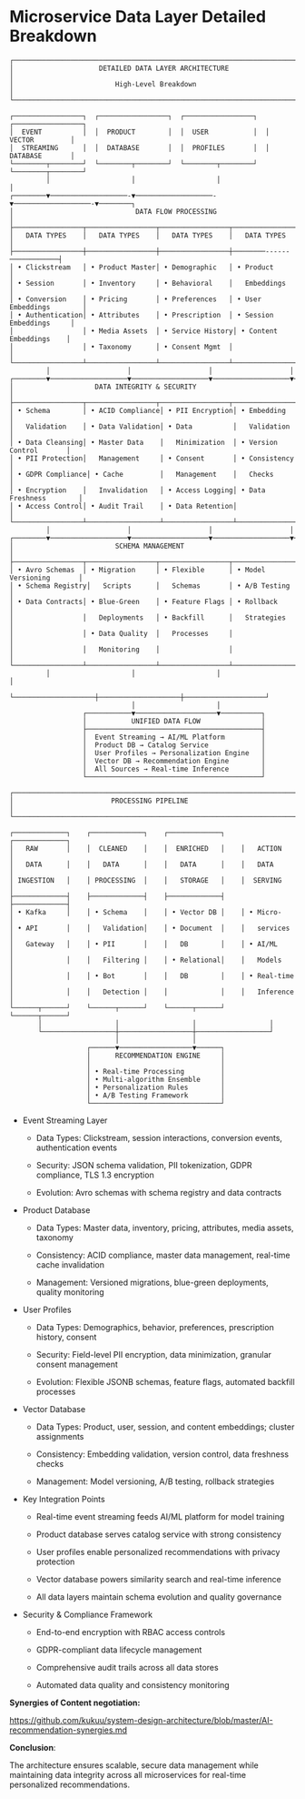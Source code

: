 # Microservice Data Layer Detailed Breakdown


```
┌─────────────────────────────────────────────────────────────────────────────┐
│                     DETAILED DATA LAYER ARCHITECTURE                        │
│                         High-Level Breakdown                                │
└─────────────────────────────────────────────────────────────────────────────┘

┌─────────────────┐  ┌─────────────────┐  ┌─────────────────┐  ┌─────────────────┐
│  EVENT          │  │  PRODUCT        │  │  USER           │  │  VECTOR         │
│  STREAMING      │  │  DATABASE       │  │  PROFILES       │  │  DATABASE       │
└────────┬────────┘  └────────┬────────┘  └────────┬────────┘  └────────┬────────┘
         │                    │                    │                    │
┌────────▼───────────────────-▼───────────────────-▼───────────────────-▼────────┐
│                              DATA FLOW PROCESSING                              │
├─────────────────┬─────────────────┬─────────────────┬──────────────────────────|
│   DATA TYPES    │   DATA TYPES    │   DATA TYPES    │   DATA TYPES             │
├─────────────────┼─────────────────┼─────────────────┼────────------────────────┤
│ • Clickstream   │ • Product Master│ • Demographic   │ • Product                │
│ • Session       │ • Inventory     │ • Behavioral    │   Embeddings             │
│ • Conversion    │ • Pricing       │ • Preferences   │ • User Embeddings        │
│ • Authentication│ • Attributes    │ • Prescription  │ • Session Embeddings     │
│                 │ • Media Assets  │ • Service History│ • Content Embeddings    │
│                 │ • Taxonomy      │ • Consent Mgmt  │                          │
└─────────────────┴─────────────────┴─────────────────┴──────────────────────────┘
         │                   │                   │                   │
┌────────▼───────────────────▼───────────────────▼───────────────────▼───────────┐
│                    DATA INTEGRITY & SECURITY                                   │
├─────────────────┬─────────────────┬─────────────────┬──────────────────────────┤
│ • Schema        │ • ACID Compliance│ • PII Encryption│ • Embedding             │
│   Validation    │ • Data Validation│ • Data          │   Validation            │
│ • Data Cleansing│ • Master Data    │   Minimization  │ • Version Control       │
│ • PII Protection│   Management     │ • Consent       │ • Consistency           │
│ • GDPR Compliance│ • Cache         │   Management    │   Checks                │
│ • Encryption    │   Invalidation   │ • Access Logging│ • Data Freshness        │
│ • Access Control│ • Audit Trail    │ • Data Retention│                         │
└─────────────────┴──────────────────┴─────────────────┴─────────────────────────┘
         │                   │                   │                   │
┌────────▼───────────────────▼───────────────────▼───────────────────▼───────────┐
│                         SCHEMA MANAGEMENT                                      │
├─────────────────┬─────────────────┬─────────────────┬──────────────────────────┤
│ • Avro Schemas  │ • Migration     │ • Flexible      │ • Model Versioning       │
│ • Schema Registry│   Scripts      │   Schemas       │ • A/B Testing            │
│ • Data Contracts│ • Blue-Green    │ • Feature Flags │ • Rollback               │
│                 │   Deployments   │ • Backfill      │   Strategies             │
│                 │ • Data Quality  │   Processes     │                          │
│                 │   Monitoring    │                 │                          │
└─────────────────┴─────────────────┴─────────────────┴──────────────────────────┘
         │                    │                    │                    │
         └────────────────────┼────────────────────┼────────────────────┘
                              │                    │
                  ┌───────────▼────────────────────▼──────────┐
                  │           UNIFIED DATA FLOW               │
                  ├───────────────────────────────────────────┤
                  │  Event Streaming → AI/ML Platform         │
                  │  Product DB → Catalog Service             │
                  │  User Profiles → Personalization Engine   │
                  │  Vector DB → Recommendation Engine        │
                  │  All Sources → Real-time Inference        │
                  └───────────────────────────────────────────┘

┌─────────────────────────────────────────────────────────────────────────────┐
│                        PROCESSING PIPELINE                                  │
└─────────────────────────────────────────────────────────────────────────────┘

┌─────────────┐    ┌─────────────┐    ┌─────────────┐    ┌─────────────┐
│   RAW       │    │  CLEANED    │    │  ENRICHED   │    │   ACTION    │
│   DATA      │    │   DATA      │    │   DATA      │    │   DATA      │
│ INGESTION   │    │ PROCESSING  │    │   STORAGE   │    │  SERVING    │
├─────────────┤    ├─────────────┤    ├─────────────┤    ├─────────────┤
│ • Kafka     │    │ • Schema    │    │ • Vector DB │    │ • Micro-    │
│ • API       │    │   Validation│    │ • Document  │    │   services  │
│   Gateway   │    │ • PII       │    │   DB        │    │ • AI/ML     │
│             │    │   Filtering │    │ • Relational│    │   Models    │
│             │    │ • Bot       │    │   DB        │    │ • Real-time │
│             │    │   Detection │    │             │    │   Inference │
└──────┬──────┘    └──────┬──────┘    └──────┬──────┘    └──────┬──────┘
       │                  │                  │                  │
       └──────────────────┼──────────────────┼──────────────────┘
                          │                  │
                   ┌──────▼──────────────────▼──────┐
                   │      RECOMMENDATION ENGINE     │
                   │                                │
                   │ • Real-time Processing         │
                   │ • Multi-algorithm Ensemble     │
                   │ • Personalization Rules        │
                   │ • A/B Testing Framework        │
                   └────────────────────────────────┘

```
- Event Streaming Layer

  - Data Types: Clickstream, session interactions, conversion events, authentication events

  - Security: JSON schema validation, PII tokenization, GDPR compliance, TLS 1.3 encryption

  - Evolution: Avro schemas with schema registry and data contracts

- Product Database

  - Data Types: Master data, inventory, pricing, attributes, media assets, taxonomy

  - Consistency: ACID compliance, master data management, real-time cache invalidation

  - Management: Versioned migrations, blue-green deployments, quality monitoring

- User Profiles

  - Data Types: Demographics, behavior, preferences, prescription history, consent

  - Security: Field-level PII encryption, data minimization, granular consent management

  - Evolution: Flexible JSONB schemas, feature flags, automated backfill processes

- Vector Database

  - Data Types: Product, user, session, and content embeddings; cluster assignments

  - Consistency: Embedding validation, version control, data freshness checks

  - Management: Model versioning, A/B testing, rollback strategies

- Key Integration Points

  - Real-time event streaming feeds AI/ML platform for model training

  - Product database serves catalog service with strong consistency

  - User profiles enable personalized recommendations with privacy protection

  - Vector database powers similarity search and real-time inference

  - All data layers maintain schema evolution and quality governance

- Security & Compliance Framework

  - End-to-end encryption with RBAC access controls

  - GDPR-compliant data lifecycle management

  - Comprehensive audit trails across all data stores

  - Automated data quality and consistency monitoring

**Synergies of Content negotiation:**

https://github.com/kukuu/system-design-architecture/blob/master/AI-recommendation-synergies.md

**Conclusion**:

The architecture ensures scalable, secure data management while maintaining data integrity across all microservices for real-time personalized recommendations.
